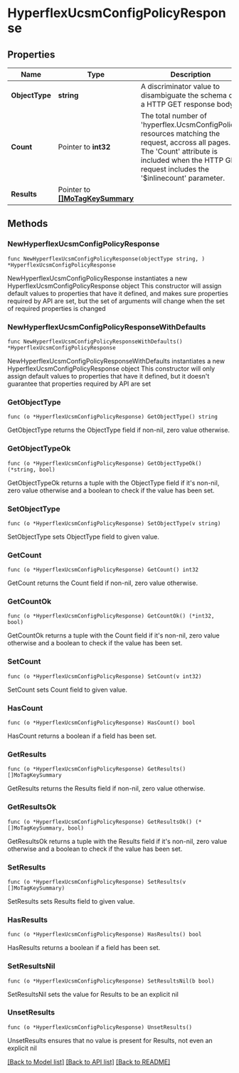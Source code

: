 # HyperflexUcsmConfigPolicyResponse

## Properties

Name | Type | Description | Notes
------------ | ------------- | ------------- | -------------
**ObjectType** | **string** | A discriminator value to disambiguate the schema of a HTTP GET response body. | 
**Count** | Pointer to **int32** | The total number of &#39;hyperflex.UcsmConfigPolicy&#39; resources matching the request, accross all pages. The &#39;Count&#39; attribute is included when the HTTP GET request includes the &#39;$inlinecount&#39; parameter. | [optional] 
**Results** | Pointer to [**[]MoTagKeySummary**](mo.TagKeySummary.md) |  | [optional] 

## Methods

### NewHyperflexUcsmConfigPolicyResponse

`func NewHyperflexUcsmConfigPolicyResponse(objectType string, ) *HyperflexUcsmConfigPolicyResponse`

NewHyperflexUcsmConfigPolicyResponse instantiates a new HyperflexUcsmConfigPolicyResponse object
This constructor will assign default values to properties that have it defined,
and makes sure properties required by API are set, but the set of arguments
will change when the set of required properties is changed

### NewHyperflexUcsmConfigPolicyResponseWithDefaults

`func NewHyperflexUcsmConfigPolicyResponseWithDefaults() *HyperflexUcsmConfigPolicyResponse`

NewHyperflexUcsmConfigPolicyResponseWithDefaults instantiates a new HyperflexUcsmConfigPolicyResponse object
This constructor will only assign default values to properties that have it defined,
but it doesn't guarantee that properties required by API are set

### GetObjectType

`func (o *HyperflexUcsmConfigPolicyResponse) GetObjectType() string`

GetObjectType returns the ObjectType field if non-nil, zero value otherwise.

### GetObjectTypeOk

`func (o *HyperflexUcsmConfigPolicyResponse) GetObjectTypeOk() (*string, bool)`

GetObjectTypeOk returns a tuple with the ObjectType field if it's non-nil, zero value otherwise
and a boolean to check if the value has been set.

### SetObjectType

`func (o *HyperflexUcsmConfigPolicyResponse) SetObjectType(v string)`

SetObjectType sets ObjectType field to given value.


### GetCount

`func (o *HyperflexUcsmConfigPolicyResponse) GetCount() int32`

GetCount returns the Count field if non-nil, zero value otherwise.

### GetCountOk

`func (o *HyperflexUcsmConfigPolicyResponse) GetCountOk() (*int32, bool)`

GetCountOk returns a tuple with the Count field if it's non-nil, zero value otherwise
and a boolean to check if the value has been set.

### SetCount

`func (o *HyperflexUcsmConfigPolicyResponse) SetCount(v int32)`

SetCount sets Count field to given value.

### HasCount

`func (o *HyperflexUcsmConfigPolicyResponse) HasCount() bool`

HasCount returns a boolean if a field has been set.

### GetResults

`func (o *HyperflexUcsmConfigPolicyResponse) GetResults() []MoTagKeySummary`

GetResults returns the Results field if non-nil, zero value otherwise.

### GetResultsOk

`func (o *HyperflexUcsmConfigPolicyResponse) GetResultsOk() (*[]MoTagKeySummary, bool)`

GetResultsOk returns a tuple with the Results field if it's non-nil, zero value otherwise
and a boolean to check if the value has been set.

### SetResults

`func (o *HyperflexUcsmConfigPolicyResponse) SetResults(v []MoTagKeySummary)`

SetResults sets Results field to given value.

### HasResults

`func (o *HyperflexUcsmConfigPolicyResponse) HasResults() bool`

HasResults returns a boolean if a field has been set.

### SetResultsNil

`func (o *HyperflexUcsmConfigPolicyResponse) SetResultsNil(b bool)`

 SetResultsNil sets the value for Results to be an explicit nil

### UnsetResults
`func (o *HyperflexUcsmConfigPolicyResponse) UnsetResults()`

UnsetResults ensures that no value is present for Results, not even an explicit nil

[[Back to Model list]](../README.md#documentation-for-models) [[Back to API list]](../README.md#documentation-for-api-endpoints) [[Back to README]](../README.md)


